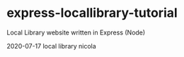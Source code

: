 # express-locallibrary-tutorial
Local Library website written in Express (Node)

2020-07-17 local library nicola
